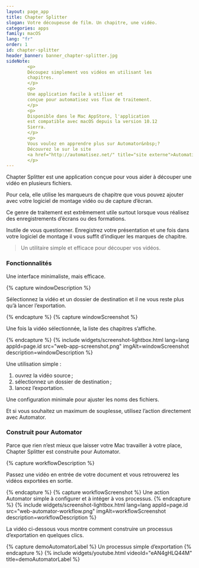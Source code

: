 ```yaml
---
layout: page_app
title: Chapter Splitter
slogan: Votre découpeuse de film. Un chapitre, une vidéo.
categories: apps
family: macOS
lang: "fr"
order: 1
id: chapter-splitter
header_banner: banner_chapter-splitter.jpg
sideNote:
        <p>
        Découpez simplement vos vidéos en utilisant les
        chapitres.
        </p>
        <p>
        Une application facile à utiliser et 
        conçue pour automatisez vos flux de traitement.
        </p>
        <p>
        Disponible dans le Mac AppStore, l'application
        est compatible avec macOS depuis la version 10.12
        Sierra.
        </p>
        <p>
        Vous voulez en apprendre plus sur Automator&nbsp;?
        Découvrez le sur le site 
        <a href="http://automatisez.net/" title="site externe">Automatisez.net&nbsp;!</a>
        </p>
---
```


Chapter Splitter est une application conçue pour vous aider à découper
une vidéo en plusieurs fichiers.

Pour cela, elle utilise les marqueurs de chapitre que vous pouvez
ajouter avec votre logiciel de montage vidéo ou de capture d’écran.

Ce genre de traitement est extrêmement utile surtout lorsque vous réalisez
des enregistrements d’écrans ou des formations.

Inutile de vous questionner. 
Enregistrez votre présentation et une fois dans votre logiciel de montage
il vous suffit d’indiquer les marques de chapitre. 

> Un utilitaire simple et efficace pour découper vos vidéos.

### Fonctionnalités

Une interface minimaliste, mais efficace.

{% capture windowDescription %}

Sélectionnez la vidéo et un dossier de destination
et il ne vous reste plus qu’à lancer l’exportation.

{% endcapture %}
{% capture windowScreenshot %}

Une fois la vidéo sélectionnée, la liste des chapitres s’affiche.

{% endcapture %}
{% include widgets/screenshot-lightbox.html 
        lang=lang 
        appId=page.id 
        src="web-app-screenshot.png" imgAlt=windowScreenshot
        description=windowDescription %}

Une utilisation simple :

1. ouvrez la vidéo source ;
2. sélectionnez un dossier de destination ;
3. lancez l’exportation.

Une configuration minimale pour ajuster les noms des fichiers.

Et si vous souhaitez un maximum de souplesse, utilisez l’action
directement avec Automator.

### Construit pour Automator

Parce que rien n’est mieux que laisser votre Mac
travailler à votre place, Chapter Splitter est
construite pour Automator.

{% capture workflowDescription %}

Passez une vidéo en entrée de votre document
et vous retrouverez les vidéos exportées en
sortie.

{% endcapture %}
{% capture workflowScreenshot %}
Une action Automator simple à configurer et 
à intéger à vos processus.
{% endcapture %}
{% include widgets/screenshot-lightbox.html 
        lang=lang 
        appId=page.id 
        src="web-automator-workflow.png" imgAlt=workflowScreenshot
        description=workflowDescription %}

La vidéo ci-dessous vous montre comment construire un processus d’exportation
en quelques clics.

{% capture demoAutomatorLabel %}
Un processus simple d’exportation
{% endcapture %}
{% include widgets/youtube.html videoId="eAN4gHLQ44M" title=demoAutomatorLabel %}
